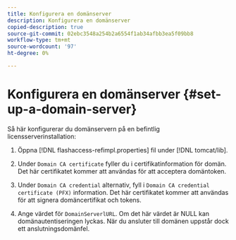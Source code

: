 ```yaml
---
title: Konfigurera en domänserver
description: Konfigurera en domänserver
copied-description: true
source-git-commit: 02ebc3548a254b2a6554f1ab34afbb3ea5f09bb8
workflow-type: tm+mt
source-wordcount: '97'
ht-degree: 0%

---
```


# Konfigurera en domänserver {#set-up-a-domain-server}

Så här konfigurerar du domänservern på en befintlig licensserverinstallation:

1. Öppna [!DNL flashaccess-refimpl.properties] fil under [!DNL tomcat/lib].

1. Under `Domain CA certificate` fyller du i certifikatinformation för domän. Det här certifikatet kommer att användas för att acceptera domäntoken.
1. Under `Domain CA credential` alternativ, fyll i `Domain CA credential certificate (PFX)` information. Det här certifikatet kommer att användas för att signera domäncertifikat och tokens.

1. Ange värdet för `DomainServerlURL`. Om det här värdet är NULL kan domänautentiseringen lyckas. När du ansluter till domänen uppstår dock ett anslutningsdomänfel.
